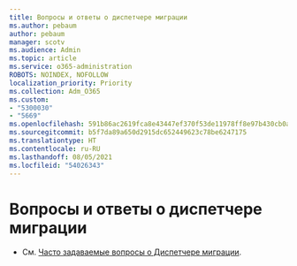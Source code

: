 ```yaml
---
title: Вопросы и ответы о диспетчере миграции
ms.author: pebaum
author: pebaum
manager: scotv
ms.audience: Admin
ms.topic: article
ms.service: o365-administration
ROBOTS: NOINDEX, NOFOLLOW
localization_priority: Priority
ms.collection: Adm_O365
ms.custom:
- "5300030"
- "5669"
ms.openlocfilehash: 591b86ac2619fca8e43447ef370f53de11978ff8e97b430cb0af3eec413729e8
ms.sourcegitcommit: b5f7da89a650d2915dc652449623c78be6247175
ms.translationtype: HT
ms.contentlocale: ru-RU
ms.lasthandoff: 08/05/2021
ms.locfileid: "54026343"
---
```

# <a name="migration-manager-faq"></a>Вопросы и ответы о диспетчере миграции

- См. [Часто задаваемые вопросы о Диспетчере миграции](https://docs.microsoft.com/sharepointmigration/mm-faqs).

